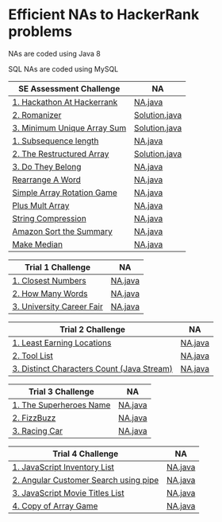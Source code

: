 # Efficient NAs to HackerRank problems

NAs are coded using Java 8

SQL NAs are coded using MySQL

| SE Assessment Challenge  | NA |
| ------------- | ------------- |
| [1. Hackathon At Hackerrank](https://github.com/bai35304823/hackerrank/blob/d596f6691d5d8705c5bbcdfc411968547b3e1548/hackerank_picture/SE%20assessment/hackathon%20at%20hackerrank/hackathon%20at%20hackerrank.jpg)  | [NA.java]()  |
| [2. Romanizer](https://github.com/bai35304823/hackerrank/blob/3cb1f3e7f1fe0654847585c47a293bc15b94f672/hackerank_picture/SE%20assessment/romanizer/romanizer.jpg)  | [Solution.java](src/main/java/hackerrank/Romanizer.java)  |
| [3. Minimum Unique Array Sum](https://github.com/bai35304823/hackerrank/blob/d596f6691d5d8705c5bbcdfc411968547b3e1548/hackerank_picture/SE%20assessment/minimum%20unique%20array%20sum/minimum%20unique%20array%20sum.jpg)  | [Solution.java](src/main/java/hackerrank/MinUniqueArrSum.java)  |
| [1. Subsequence length](https://github.com/bai35304823/hackerrank/blob/3cb1f3e7f1fe0654847585c47a293bc15b94f672/hackerank_picture/SE%20assessment/subsequence%20length/subsequence%20length.jpg)  | [NA.java]()  |
| [2. The Restructured Array](https://github.com/bai35304823/hackerrank/blob/3cb1f3e7f1fe0654847585c47a293bc15b94f672/hackerank_picture/SE%20assessment/the%20restructured%20array/the%20restructured%20array.jpg)  | [Solution.java](src/main/java/hackerrank/The_restructured_array.java)  |
| [3. Do They Belong](https://github.com/bai35304823/hackerrank/blob/d596f6691d5d8705c5bbcdfc411968547b3e1548/hackerank_picture/SE%20assessment/do%20they%20belong/do%20they%20belong.jpg)  | [NA.java]()  |
| [   Rearrange A Word](https://github.com/bai35304823/hackerrank/blob/3cb1f3e7f1fe0654847585c47a293bc15b94f672/hackerank_picture/SE%20assessment/rearrange%20a%20word/rearrange%20a%20word.jpg)  | [NA.java]()  |
| [   Simple Array Rotation Game](https://github.com/bai35304823/hackerrank/blob/0af0b49b4f80e1c84cf91f1f5940267fce69a17b/hackerank_picture/SE%20assessment/simple%20array%20rotation%20game/simple%20array%20rotation%20game.jpg)  | [NA.java]()  |
| [   Plus Mult Array](https://github.com/bai35304823/hackerrank/blob/0af0b49b4f80e1c84cf91f1f5940267fce69a17b/hackerank_picture/SE%20assessment/Plus%20Mult%20Array/Plus%20Mult%20Array.jpg)  | [NA.java]()  |
| [   String Compression](https://www.hackerrank.com/challenges/string-compression/problem)  | [NA.java]()  |
| [   Amazon Sort the Summary](https://github.com/bai35304823/hackerrank/blob/d596f6691d5d8705c5bbcdfc411968547b3e1548/hackerank_picture/SE%20assessment/Amazon%20Sort%20the%20Summary/Sort%20the%20Summary.pdf)  | [NA.java]()  |
| [   Make Median](https://github.com/bai35304823/hackerrank/blob/0af0b49b4f80e1c84cf91f1f5940267fce69a17b/hackerank_picture/SE%20assessment/Make%20Median/Make%20Median.jpg)  | [NA.java]()  |


| Trial 1 Challenge  | NA |
| ------------- | ------------- |
| [1. Closest Numbers](https://github.com/bai35304823/hackerrank/blob/3cb1f3e7f1fe0654847585c47a293bc15b94f672/hackerank_picture/Trial_1/1.%20Closest%20Numbers/2022-11-28_121134.png)  | [NA.java]()  |
| [2. How Many Words](https://github.com/bai35304823/hackerrank/blob/3cb1f3e7f1fe0654847585c47a293bc15b94f672/hackerank_picture/Trial_1/2.%20How%20Many%20Words/2022-11-28_121401.png)  | [NA.java]()  |
| [3. University Career Fair](https://github.com/bai35304823/hackerrank/blob/3cb1f3e7f1fe0654847585c47a293bc15b94f672/hackerank_picture/Trial_1/3.%20University%20Career%20Fair/2022-11-28_121551.png)  | [NA.java]()  |


| Trial 2 Challenge  | NA |
| ------------- | ------------- |
| [1. Least Earning Locations](https://github.com/bai35304823/hackerrank/blob/3cb1f3e7f1fe0654847585c47a293bc15b94f672/hackerank_picture/Trial_2/1.%20Least%20Earning%20Locations/2022-11-28_113904.png)  | [NA.java]()  |
| [2. Tool List](https://github.com/bai35304823/hackerrank/blob/3cb1f3e7f1fe0654847585c47a293bc15b94f672/hackerank_picture/Trial_2/2.%20Tool%20List/2022-11-28_114213.png)  | [NA.java]()  |
| [3. Distinct Characters Count (Java Stream)](https://github.com/bai35304823/hackerrank/blob/3cb1f3e7f1fe0654847585c47a293bc15b94f672/hackerank_picture/Trial_2/3.%20Distinct%20Characters%20Count%20(Java%20Stream)/2022-11-28_114649.png)  | [NA.java]()  |


| Trial 3 Challenge  | NA |
| ------------- | ------------- |
| [1. The Superheroes Name](https://github.com/bai35304823/hackerrank/blob/3cb1f3e7f1fe0654847585c47a293bc15b94f672/hackerank_picture/Trial_3/1.%20The%20Superheroes%20Name/2022-11-28_114925.png)  | [NA.java]()  |
| [2. FizzBuzz](https://github.com/bai35304823/hackerrank/blob/3cb1f3e7f1fe0654847585c47a293bc15b94f672/hackerank_picture/Trial_3/2.%20FizzBuzz/2022-11-28_115036.png)  | [NA.java]()  |
| [3. Racing Car](https://github.com/bai35304823/hackerrank/blob/3cb1f3e7f1fe0654847585c47a293bc15b94f672/hackerank_picture/Trial_3/3.%20Racing%20Car/2022-11-28_115315.png)  | [NA.java]()  |

| Trial 4 Challenge  | NA |
| ------------- | ------------- |
| [1. JavaScript Inventory List](https://github.com/bai35304823/hackerrank/blob/3cb1f3e7f1fe0654847585c47a293bc15b94f672/hackerank_picture/Trial_4/1.%20JavaScript%20Inventory%20List/2022-11-28_115720.png)  | [NA.java]()  |
| [2. Angular Customer Search using pipe](https://github.com/bai35304823/hackerrank/blob/3cb1f3e7f1fe0654847585c47a293bc15b94f672/hackerank_picture/Trial_4/2.%20Angular%20Customer%20Search%20using%20pipe/2022-11-28_120154.png)  | [NA.java]()  |
| [3. JavaScript Movie Titles List](https://github.com/bai35304823/hackerrank/blob/3cb1f3e7f1fe0654847585c47a293bc15b94f672/hackerank_picture/Trial_4/3.%20JavaScript%20Movie%20Titles%20List/2022-11-28_120600.png)  | [NA.java]()  |
| [4. Copy of Array Game](https://github.com/bai35304823/hackerrank/blob/3cb1f3e7f1fe0654847585c47a293bc15b94f672/hackerank_picture/Trial_4/4.%20Copy%20of%20Array%20Game/2022-11-28_120744.png)  | [NA.java]()  |
